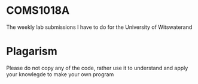 # COMS1018A
The weekly lab submissions I have to do for the University of Witswaterand


# Plagarism 
Please do not copy any of the code, rather use it to understand and apply your knowlegde to make your own program
